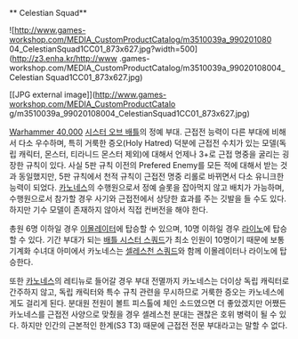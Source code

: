 ** Celestian Squad**

![http://www.games-workshop.com/MEDIA_CustomProductCatalog/m3510039a_990201080
04_CelestianSquad1CC01_873x627.jpg?width=500](http://z3.enha.kr/http://www
.games-workshop.com/MEDIA_CustomProductCatalog/m3510039a_99020108004_Celestian
Squad1CC01_873x627.jpg)

[[JPG external image]](http://www.games-workshop.com/MEDIA_CustomProductCatalo
g/m3510039a_99020108004_CelestianSquad1CC01_873x627.jpg)

[Warhammer 40,000](Warhammer%2040%2C000.md) [시스터 오브 배틀](%EC%8B%9C%EC%8A%A4%ED%84%B0%20%EC%98%A4%EB%B8%8C%20%EB%B0%B0%ED%8B%80.md)의 정예 부대. 근접전 능력이 다른
부대에 비해서 다소 우수하며, 특히 거룩한 증오(Holy Hatred) 덕분에 근접전 수치가 있는 모델(독립 캐릭터, 몬스터, 티라니드
몬스터 제외)에 대해서 언제나 3+로 근접 명중을 굴리는 굉장한 규칙이 있다. 사실 5판 규칙 이전의 Prefered Enemy를 모든 적에
대해서 받는 것과 동일했지만, 5판 규칙에서 천적 규칙이 근접전 명중 리롤로 바뀌면서 다소 유니크한 능력이 되었다.
[카노네스](%EC%B9%B4%EB%85%B8%EB%84%A4%EC%8A%A4.md)의 수행원으로서 정예 슬롯을 잡아먹지 않고 배치가
가능하며, 수행원으로서 참가할 경우 사기와 근접전에서 상당한 효과를 주는 깃발을 들 수도 있다. 하지만 기수 모델이 존재하지 않아서 직접
컨버전을 해야 한다.

총원 6명 이하일 경우 [이몰레이터](%EC%9D%B4%EB%AA%B0%EB%A0%88%EC%9D%B4%ED%84%B0.md)에 탑승할
수 있으며, 10명 이하일 경우
[라이노](%EB%9D%BC%EC%9D%B4%EB%85%B8%28Warhammer%2040%2C000%29.md)에 탑승할 수 있다.
기간 부대가 되는 [배틀 시스터 스쿼드](%EB%B0%B0%ED%8B%80%20%EC%8B%9C%EC%8A%A4%ED%84%B0%20%EC%8A%A4%EC%BF%BC%EB%93%9C.md)가 최소 인원이 10명이기 때문에 보통 기계화 수녀대 아미에서 카노네스는 [셀레스천 스쿼드](%EC%85%80%EB%A0%88%EC%8A%A4%EC%B2%9C%20%EC%8A%A4%EC%BF%BC%EB%93%9C.md)와
함께 이몰레이터나 라이노에 탑승한다.

또한 [카노네스](%EC%B9%B4%EB%85%B8%EB%84%A4%EC%8A%A4.md)의 레티뉴로 들어갈 경우 부대 전멸까지
카노네스는 더이상 독립 캐릭터로 간주하지 않고, 독립 캐릭터와 특수 규칙 관련을 무시하므로 거룩한 증오는 카노네스에게도 걸리게 된다. 분대원
전원이 볼트 피스톨에 체인 소드였으면 더 좋았겠지만 어쨌든 카노네스를 근접전 사양으로 맞췄을 경우 셀레스천 분대는 괜찮은 호위 병력이 될 수
있다. 하지만 인간의 근본적인 한계(S3 T3) 때문에 근접전 전문 부대라고는 말할 수 없다.

